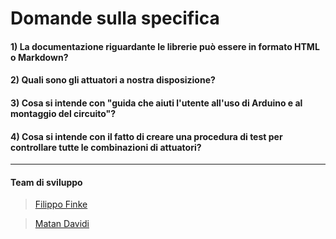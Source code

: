 # Domande sulla specifica

#### 1) La documentazione riguardante le librerie può essere in formato HTML o Markdown?
#### 2) Quali sono gli attuatori a nostra disposizione?
#### 3) Cosa si intende con "guida che aiuti l'utente all'uso di Arduino e al montaggio del circuito"?
#### 4) Cosa si intende con il fatto di creare una procedura di test per controllare tutte le combinazioni di attuatori?

---
#### Team di sviluppo
> [Filippo Finke](https://github.com/filippofinke)

> [Matan Davidi](https://github.com/matandavidi)

